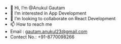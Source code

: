 - 👋 Hi, I’m @Anukul Gautam
- 👀 I’m interested in App Development
- 💞️ I’m looking to collaborate on React Development 
- 📫 How to reach me
- Email : gautam.anukul23@gmail.com
- Contect No.: +91-8770098266
<!---
Anukul23/Anukul23 is a ✨ special ✨ repository because its `README.md` (this file) appears on your GitHub profile.
You can click the Preview link to take a look at your changes.
--->
